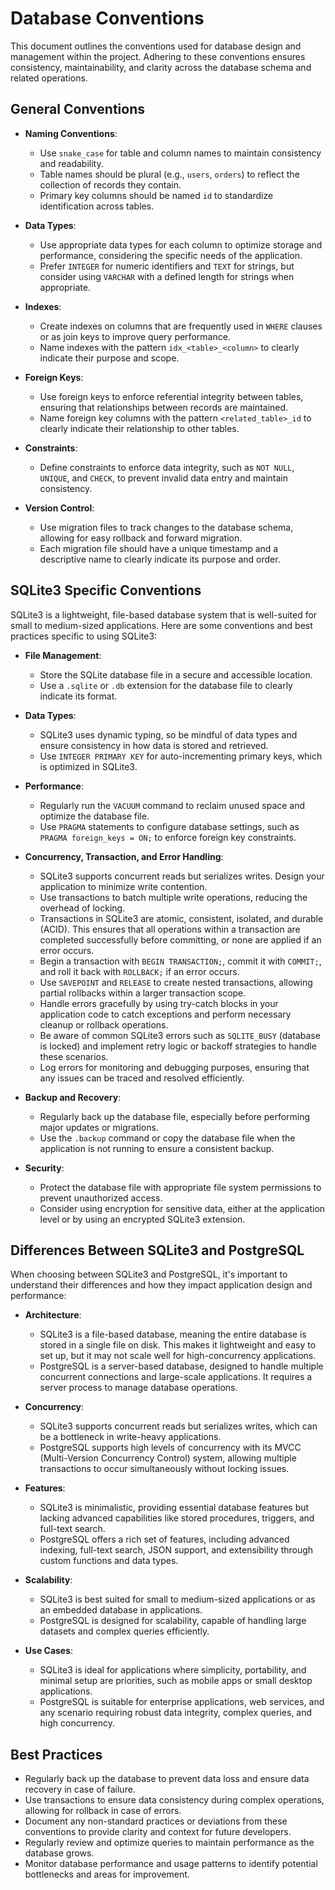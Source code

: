 # Database Conventions

This document outlines the conventions used for database design and management within the project. Adhering to these conventions ensures consistency, maintainability, and clarity across the database schema and related operations.

## General Conventions

- **Naming Conventions**:
  - Use `snake_case` for table and column names to maintain consistency and readability.
  - Table names should be plural (e.g., `users`, `orders`) to reflect the collection of records they contain.
  - Primary key columns should be named `id` to standardize identification across tables.

- **Data Types**:
  - Use appropriate data types for each column to optimize storage and performance, considering the specific needs of the application.
  - Prefer `INTEGER` for numeric identifiers and `TEXT` for strings, but consider using `VARCHAR` with a defined length for strings when appropriate.

- **Indexes**:
  - Create indexes on columns that are frequently used in `WHERE` clauses or as join keys to improve query performance.
  - Name indexes with the pattern `idx_<table>_<column>` to clearly indicate their purpose and scope.

- **Foreign Keys**:
  - Use foreign keys to enforce referential integrity between tables, ensuring that relationships between records are maintained.
  - Name foreign key columns with the pattern `<related_table>_id` to clearly indicate their relationship to other tables.

- **Constraints**:
  - Define constraints to enforce data integrity, such as `NOT NULL`, `UNIQUE`, and `CHECK`, to prevent invalid data entry and maintain consistency.

- **Version Control**:
  - Use migration files to track changes to the database schema, allowing for easy rollback and forward migration.
  - Each migration file should have a unique timestamp and a descriptive name to clearly indicate its purpose and order.

## SQLite3 Specific Conventions

SQLite3 is a lightweight, file-based database system that is well-suited for small to medium-sized applications. Here are some conventions and best practices specific to using SQLite3:

- **File Management**:
  - Store the SQLite database file in a secure and accessible location.
  - Use a `.sqlite` or `.db` extension for the database file to clearly indicate its format.

- **Data Types**:
  - SQLite3 uses dynamic typing, so be mindful of data types and ensure consistency in how data is stored and retrieved.
  - Use `INTEGER PRIMARY KEY` for auto-incrementing primary keys, which is optimized in SQLite3.

- **Performance**:
  - Regularly run the `VACUUM` command to reclaim unused space and optimize the database file.
  - Use `PRAGMA` statements to configure database settings, such as `PRAGMA foreign_keys = ON;` to enforce foreign key constraints.

- **Concurrency, Transaction, and Error Handling**:
  - SQLite3 supports concurrent reads but serializes writes. Design your application to minimize write contention.
  - Use transactions to batch multiple write operations, reducing the overhead of locking.
  - Transactions in SQLite3 are atomic, consistent, isolated, and durable (ACID). This ensures that all operations within a transaction are completed successfully before committing, or none are applied if an error occurs.
  - Begin a transaction with `BEGIN TRANSACTION;`, commit it with `COMMIT;`, and roll it back with `ROLLBACK;` if an error occurs.
  - Use `SAVEPOINT` and `RELEASE` to create nested transactions, allowing partial rollbacks within a larger transaction scope.
  - Handle errors gracefully by using try-catch blocks in your application code to catch exceptions and perform necessary cleanup or rollback operations.
  - Be aware of common SQLite3 errors such as `SQLITE_BUSY` (database is locked) and implement retry logic or backoff strategies to handle these scenarios.
  - Log errors for monitoring and debugging purposes, ensuring that any issues can be traced and resolved efficiently.

- **Backup and Recovery**:
  - Regularly back up the database file, especially before performing major updates or migrations.
  - Use the `.backup` command or copy the database file when the application is not running to ensure a consistent backup.

- **Security**:
  - Protect the database file with appropriate file system permissions to prevent unauthorized access.
  - Consider using encryption for sensitive data, either at the application level or by using an encrypted SQLite3 extension.

## Differences Between SQLite3 and PostgreSQL

When choosing between SQLite3 and PostgreSQL, it's important to understand their differences and how they impact application design and performance:

- **Architecture**:
  - SQLite3 is a file-based database, meaning the entire database is stored in a single file on disk. This makes it lightweight and easy to set up, but it may not scale well for high-concurrency applications.
  - PostgreSQL is a server-based database, designed to handle multiple concurrent connections and large-scale applications. It requires a server process to manage database operations.

- **Concurrency**:
  - SQLite3 supports concurrent reads but serializes writes, which can be a bottleneck in write-heavy applications.
  - PostgreSQL supports high levels of concurrency with its MVCC (Multi-Version Concurrency Control) system, allowing multiple transactions to occur simultaneously without locking issues.

- **Features**:
  - SQLite3 is minimalistic, providing essential database features but lacking advanced capabilities like stored procedures, triggers, and full-text search.
  - PostgreSQL offers a rich set of features, including advanced indexing, full-text search, JSON support, and extensibility through custom functions and data types.

- **Scalability**:
  - SQLite3 is best suited for small to medium-sized applications or as an embedded database in applications.
  - PostgreSQL is designed for scalability, capable of handling large datasets and complex queries efficiently.

- **Use Cases**:
  - SQLite3 is ideal for applications where simplicity, portability, and minimal setup are priorities, such as mobile apps or small desktop applications.
  - PostgreSQL is suitable for enterprise applications, web services, and any scenario requiring robust data integrity, complex queries, and high concurrency.

## Best Practices

- Regularly back up the database to prevent data loss and ensure data recovery in case of failure.
- Use transactions to ensure data consistency during complex operations, allowing for rollback in case of errors.
- Document any non-standard practices or deviations from these conventions to provide clarity and context for future developers.
- Regularly review and optimize queries to maintain performance as the database grows.
- Monitor database performance and usage patterns to identify potential bottlenecks and areas for improvement.
